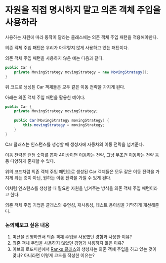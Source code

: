 # 자원을 직접 명시하지 말고 의존 객체 주입을 사용하라

사용하는 자원에 따라 동작이 달라는 클래스에는 의존 객체 주입 패턴을 적용해야한다.

의존 객체 주입 패턴은 우리가 아무렇지 않게 사용하고 있는 패턴이다.

의존 객체 주입 패턴을 사용하지 않은 예는 다음과 같다.

```java
public Car {
    private MovingStrategy movingStrategy = new MovingStrategy();
}
```
위 코드로 생성된 Car 객체들은 모두 같은 이동 전략을 가지게 된다.

아래는 의존 객체 주입 패턴을 활용한 예이다.
```java
public Car {
    private MovingStrategy movingStrategy;
    
    public Car(MovingStrategy movingStrategy) {
        this.movingStrategy = movingStrategy;
    } 
}
```

Car 클래스는 인스턴스를 생성할 때 생성자에 자동차의 이동 전략을 넘겨준다.

이동 전략은 랜덤 숫자를 뽑아 4이상이면 이동하는 전략, 그냥 무조건 이동하는 전략 등등 다양하게 존재할 수 있다.

위의 코드처럼 의존 객체 주입 패턴으로 생성된 Car 객체들은 모두 같은 이동 전략을 가지게 되는 것이 아닌,
원하는 이동 전략을 가질 수 있게 된다.

이처럼 인스턴스를 생성할 때 필요한 자원을 넘겨주는 방식을 의존 객체 주입 패턴이라고 한다.

의존 객체 주입 기법은 클래스의 유연성, 재사용성, 테스트 용이성을 기막히게 개선해준다.

### 논의해보고 싶은 내용
1. 미션을 진행하면서 의존 객체 주입을 사용했던 경험과 사용한 이유?
2. 의존 객체 주입을 사용하지 않았던 경험과 사용하지 않은 이유?
3. 이브의 로또미션에서 [Ranks 클래스](https://github.com/2yujeong/java-lotto/blob/step1/src/main/java/lotto/domain/Ranks.java)의 생성자는 의존 객체 주입을 하고 있는 것이 맞나?
아니라면 이렇게 코드를 작성한 이유는?

